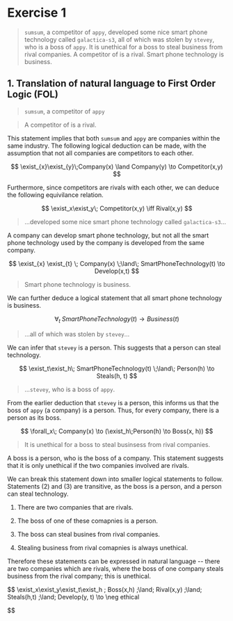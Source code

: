 # Exercise 1

> `sumsum`, a competitor of `appy`, developed some nice smart phone technology called `galactica-s3`, all of which was stolen by `stevey`, who is a boss of `appy`. It is unethical for a boss to steal business from rival companies. A competitor of is a rival. Smart phone technology is business.

## 1. Translation of natural language to First Order Logic (FOL)

> `sumsum`, a competitor of `appy`

> A competitor of is a rival.

This statement implies that both `sumsum` and `appy` are companies within the same industry. The following logical deduction can be made, with the assumption that not all companies are competitors to each other.

$$
\exist_{x}\exist_{y}\;Company(x) \land Company(y) \to Competitor(x,y)
$$

Furthermore, since competitors are rivals with each other, we can deduce the following equivilance relation. 

$$
\exist_x\exist_y\; Competitor(x,y) \iff Rival(x,y)
$$

> ...developed some nice smart phone technology called `galactica-s3`...

A company can develop smart phone technology, but not all the smart phone technology used by the company is developed from the same company.

$$
\exist_{x} \exist_{t} \; Company(x) \;\land\; SmartPhoneTechnology(t) \to Develop(x,t)
$$

> Smart phone technology is business.

We can further deduce a logical statement that all smart phone technology is business.

$$
\forall_t\; SmartPhoneTechnology(t) \to Business(t)
$$

> ...all of which was stolen by `stevey`...

We can infer that `stevey` is a person. This suggests that a person can steal technology.

$$
\exist_t\exist_h\; SmartPhoneTechnology(t) \;\land\; Person(h) \to Steals(h, t)
$$

> ...`stevey`, who is a boss of `appy`.

From the earlier deduction that `stevey` is a person, this informs us that the boss of `appy` (a company) is a person. Thus, for every company, there is a person as its boss.

$$
\forall_x\; Company(x) \to (\exist_h\;Person(h) \to Boss(x, h))
$$

> It is unethical for a boss to steal businsess from rival companies.

A boss is a person, who is the boss of a company. This statement suggests that it is only unethical if the two companies involved are rivals.

We can break this statement down into smaller logical statements to follow. Statements (2) and (3) are transitive, as the boss is a person, and a person can steal technology.

1. There are two companies that are rivals.

2. The boss of one of these comapnies is a person.

3. The boss can steal busines from rival companies.

4. Stealing business from rival comapnies is always unethical.

Therefore these statements can be expressed in natural language -- there are two companies which are rivals, where the boss of one company steals business from the rival company; this is unethical.

$$
\exist_x\exist_y\exist_t\exist_h \; Boss(x,h) \;\land\; Rival(x,y) \;\land\; Steals(h,t) \;\land\; Develop(y, t) \to \neg ethical

$$
